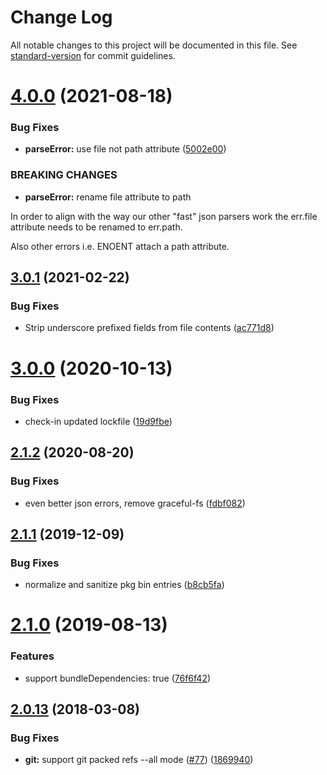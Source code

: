 # Change Log

All notable changes to this project will be documented in this file. See [standard-version](https://github.com/conventional-changelog/standard-version) for commit guidelines.

<a name="4.0.0"></a>
# [4.0.0](https://github.com/npm/read-package-json/compare/v3.0.1...v4.0.0) (2021-08-18)


### Bug Fixes

* **parseError:** use file not path attribute ([5002e00](https://github.com/npm/read-package-json/commit/5002e00))


### BREAKING CHANGES

* **parseError:** rename file attribute to path

In order to align with the way our other "fast" json parsers work the
err.file attribute needs to be renamed to err.path.

Also other errors i.e. ENOENT attach a path attribute.



<a name="3.0.1"></a>
## [3.0.1](https://github.com/npm/read-package-json/compare/v3.0.0...v3.0.1) (2021-02-22)


### Bug Fixes

* Strip underscore prefixed fields from file contents ([ac771d8](https://github.com/npm/read-package-json/commit/ac771d8))



<a name="3.0.0"></a>
# [3.0.0](https://github.com/npm/read-package-json/compare/v2.1.2...v3.0.0) (2020-10-13)


### Bug Fixes

* check-in updated lockfile ([19d9fbe](https://github.com/npm/read-package-json/commit/19d9fbe))



<a name="2.1.2"></a>
## [2.1.2](https://github.com/npm/read-package-json/compare/v2.1.1...v2.1.2) (2020-08-20)


### Bug Fixes

* even better json errors, remove graceful-fs ([fdbf082](https://github.com/npm/read-package-json/commit/fdbf082))



<a name="2.1.1"></a>
## [2.1.1](https://github.com/npm/read-package-json/compare/v2.1.0...v2.1.1) (2019-12-09)


### Bug Fixes

* normalize and sanitize pkg bin entries ([b8cb5fa](https://github.com/npm/read-package-json/commit/b8cb5fa))



<a name="2.1.0"></a>
# [2.1.0](https://github.com/npm/read-package-json/compare/v2.0.13...v2.1.0) (2019-08-13)


### Features

* support bundleDependencies: true ([76f6f42](https://github.com/npm/read-package-json/commit/76f6f42))



<a name="2.0.13"></a>
## [2.0.13](https://github.com/npm/read-package-json/compare/v2.0.12...v2.0.13) (2018-03-08)


### Bug Fixes

* **git:** support git packed refs --all mode ([#77](https://github.com/npm/read-package-json/issues/77)) ([1869940](https://github.com/npm/read-package-json/commit/1869940))
